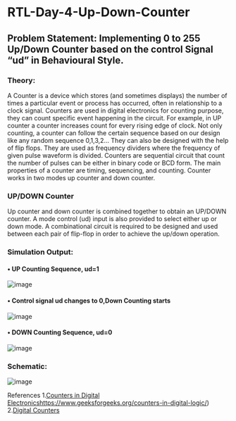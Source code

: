 # RTL-Day-4-Up-Down-Counter

## Problem Statement: Implementing 0 to 255 Up/Down Counter based on the control Signal “ud” in Behavioural Style.
### Theory: 
A Counter is a device which stores (and sometimes displays) the number of times a particular event or process has occurred, often in relationship to a clock signal. Counters are used in digital electronics for counting purpose, they can count specific event happening in the circuit. For example, in UP counter a counter increases count for every rising edge of clock. Not only counting, a counter can follow the certain sequence based on our design like any random sequence 0,1,3,2… They can also be designed with the help of flip flops. They are used as frequency dividers where the frequency of given pulse waveform is divided. Counters are sequential circuit that count the number of pulses can be either in binary code or BCD form. The main properties of a counter are timing, sequencing, and counting. Counter works in two modes up counter and down counter.

### UP/DOWN Counter
Up counter and down counter is combined together to obtain an UP/DOWN counter. A mode control (ud) input is also provided to select either up or down mode. A combinational circuit is required to be designed and used between each pair of flip-flop in order to achieve the up/down operation.

### Simulation Output:
#### •	UP Counting Sequence, ud=1

 ![image](https://github.com/tusharshenoy/RTL-Day-4-Up-Down-Counter/assets/107348474/4f519cf5-77b1-4cba-9dd7-a9a7a66dcbc3)

#### •	Control signal ud changes to 0,Down Counting starts

![image](https://github.com/tusharshenoy/RTL-Day-4-Up-Down-Counter/assets/107348474/b1678bb9-36d9-41a8-b1d4-c3e704baba2f)

#### •	DOWN Counting Sequence, ud=0

![image](https://github.com/tusharshenoy/RTL-Day-4-Up-Down-Counter/assets/107348474/68b8f795-c000-41c5-b3e4-7af4b84e6940)

 
### Schematic:
 ![image](https://github.com/tusharshenoy/RTL-Day-4-Up-Down-Counter/assets/107348474/06809b99-a18d-4452-bad1-3809716ce8c3)


References
1.[Counters in Digital Electronics](https://www.geeksforgeeks.org/counters-in-digital-logic/)https://www.geeksforgeeks.org/counters-in-digital-logic/)
2.[Digital Counters](https://www.tutorialspoint.com/computer_logical_organization/digital_counters.htm)

